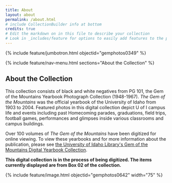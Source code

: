 ```yaml
---
title: About
layout: about
permalink: /about.html
# include CollectionBuilder info at bottom
credits: true
# Edit the markdown on in this file to describe your collection
# Look in _includes/feature for options to easily add features to the page
---
```


{% include feature/jumbotron.html objectid="gemphotos0349" %} 

{% include feature/nav-menu.html sections="About the Collection" %}

## About the Collection

This collection consists of black and white negatives from PG 101, the Gem of the Mountains Yearbook Photograph Collection (1948-1967). *The Gem of the Mountains* was the official yearbook of the University of Idaho from 1903 to 2004. Featured photos in this digital collection depict U of I campus life and events including past Homecoming parades, graduations, field trips, football games, performances and glimpses inside various classrooms and campus buildings. 

Over 100 volumes of *The Gem of the Mountains* have been digitized for online viewing. To view these yearbooks and for more information about the publication, please see [the University of Idaho Library's Gem of the Mountains Digital Yearbook Collection](https://www.lib.uidaho.edu/digital/gem/index.html).

**This digital collection is in the process of being digitized. The items currently displayed are from Box 02 of the collection.**


{% include feature/image.html objectid="gemphotos0642" width="75" %} 

